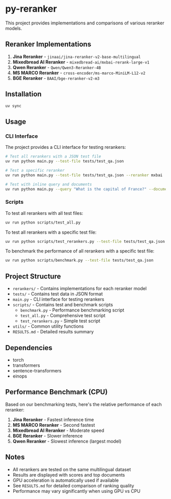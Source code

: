 # py-reranker

This project provides implementations and comparisons of various reranker models.

## Reranker Implementations

1. **Jina Reranker** - `jinaai/jina-reranker-v2-base-multilingual`
2. **Mixedbread AI Reranker** - `mixedbread-ai/mxbai-rerank-large-v1`
3. **Qwen Reranker** - `Qwen/Qwen3-Reranker-4B`
4. **MS MARCO Reranker** - `cross-encoder/ms-marco-MiniLM-L12-v2`
5. **BGE Reranker** - `BAAI/bge-reranker-v2-m3`

## Installation

```bash
uv sync
```

## Usage

### CLI Interface

The project provides a CLI interface for testing rerankers:

```bash
# Test all rerankers with a JSON test file
uv run python main.py --test-file tests/test_qa.json

# Test a specific reranker
uv run python main.py --test-file tests/test_qa.json --reranker mxbai

# Test with inline query and documents
uv run python main.py --query "What is the capital of France?" --documents "Paris is the capital of France." "London is the capital of England." "Berlin is the capital of Germany."
```

### Scripts

To test all rerankers with all test files:

```bash
uv run python scripts/test_all.py
```

To test all rerankers with a specific test file:

```bash
uv run python scripts/test_rerankers.py --test-file tests/test_qa.json
```

To benchmark the performance of all rerankers with a specific test file:

```bash
uv run python scripts/benchmark.py --test-file tests/test_qa.json
```

## Project Structure

- `rerankers/` - Contains implementations for each reranker model
- `tests/` - Contains test data in JSON format
- `main.py` - CLI interface for testing rerankers
- `scripts/` - Contains test and benchmark scripts
  - `benchmark.py` - Performance benchmarking script
  - `test_all.py` - Comprehensive test script
  - `test_rerankers.py` - Simple test script
- `utils/` - Common utility functions
- `RESULTS.md` - Detailed results summary

## Dependencies

- torch
- transformers
- sentence-transformers
- einops

## Performance Benchmark (CPU)

Based on our benchmarking tests, here's the relative performance of each reranker:

1. **Jina Reranker** - Fastest inference time
2. **MS MARCO Reranker** - Second fastest
3. **Mixedbread AI Reranker** - Moderate speed
4. **BGE Reranker** - Slower inference
5. **Qwen Reranker** - Slowest inference (largest model)

## Notes

- All rerankers are tested on the same multilingual dataset
- Results are displayed with scores and top documents
- GPU acceleration is automatically used if available
- See `RESULTS.md` for detailed comparison of ranking quality
- Performance may vary significantly when using GPU vs CPU